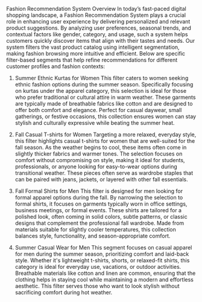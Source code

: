 
Fashion Recommendation System Overview
In today’s fast-paced digital shopping landscape, a Fashion Recommendation System plays a crucial role in enhancing user experience by delivering personalized and relevant product suggestions. By analyzing user preferences, seasonal trends, and contextual factors like gender, category, and usage, such a system helps customers quickly discover items that align with their tastes and needs. Our system filters the vast product catalog using intelligent segmentation, making fashion browsing more intuitive and efficient. Below are specific filter-based segments that help refine recommendations for different customer profiles and fashion contexts:

1. Summer Ethnic Kurtas for Women
This filter caters to women seeking ethnic fashion options during the summer season. Specifically focusing on kurtas under the apparel category, this selection is ideal for those who prefer traditional or cultural attire in warm weather. These garments are typically made of breathable fabrics like cotton and are designed to offer both comfort and elegance. Perfect for casual daywear, small gatherings, or festive occasions, this collection ensures women can stay stylish and culturally expressive while beating the summer heat.

2. Fall Casual T-shirts for Women
Targeting a more relaxed, everyday style, this filter highlights casual t-shirts for women that are well-suited for the fall season. As the weather begins to cool, these items often come in slightly thicker fabrics and warmer tones. The selection focuses on comfort without compromising on style, making it ideal for students, professionals, or anyone looking for easy-to-wear options during transitional weather. These pieces often serve as wardrobe staples that can be paired with jeans, jackets, or layered with other fall essentials.


3. Fall Formal Shirts for Men
This filter is designed for men looking for formal apparel options during the fall. By narrowing the selection to formal shirts, it focuses on garments typically worn in office settings, business meetings, or formal events. These shirts are tailored for a polished look, often coming in solid colors, subtle patterns, or classic designs that complement the professional fall wardrobe. Made from materials suitable for slightly cooler temperatures, this collection balances style, functionality, and season-appropriate comfort.

4. Summer Casual Wear for Men
This segment focuses on casual apparel for men during the summer season, prioritizing comfort and laid-back style. Whether it's lightweight t-shirts, shorts, or relaxed-fit shirts, this category is ideal for everyday use, vacations, or outdoor activities. Breathable materials like cotton and linen are common, ensuring that the clothing helps in staying cool while maintaining a modern and effortless aesthetic. This filter serves those who want to look stylish without sacrificing comfort during hot weather.



